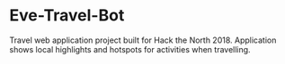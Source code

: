# Eve-Travel-Bot
Travel web application project built for Hack the North 2018. Application shows local highlights and hotspots for activities when travelling.
